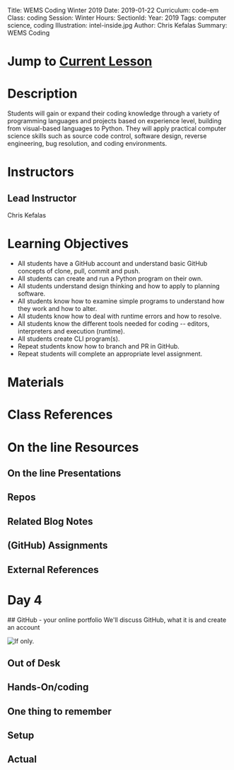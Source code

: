 Title: WEMS Coding Winter 2019
Date: 2019-01-22
Curriculum: code-em
Class: coding
Session: Winter
Hours:
SectionId:
Year: 2019
Tags: computer science, coding
Illustration: intel-inside.jpg
Author: Chris Kefalas
Summary: WEMS Coding

# Jump to [Current Lesson](#day-4)

# Description
Students will gain or expand their coding knowledge through a variety of programming languages and projects based on experience level, building from visual-based languages to Python. They will apply practical computer science skills such as source code control, software design, reverse engineering, bug resolution, and coding environments.

# Instructors
## Lead Instructor
Chris Kefalas

# Learning Objectives

  * All students have a GitHub account and understand basic GitHub concepts of clone, pull, commit and push.
 * All students can create and run a Python program on their own.
 * All students understand design thinking and how to apply to planning software.
 * All students know how to examine simple programs to understand how they work and how to alter.
 * All students know how to deal with runtime errors and how to resolve.
 * All students know the different tools needed for coding -- editors, interpreters and execution (runtime).
 * All students create CLI program(s).
 * Repeat students know how to branch and PR in GitHub.
 * Repeat students will complete an appropriate level assignment.
 
# Materials

# Class References

# On the line Resources

## On the line Presentations

## Repos

## Related Blog Notes

## (GitHub) Assignments

## External References

<h1><a name="day-4">Day 4</a></h1>
## GitHub - your online portfolio
We'll discuss GitHub, what it is and create an account

![If only.](images/hard-drive.jpg)

## Out of Desk

## Hands-On/coding

## One thing to remember

## Setup

## Actual

